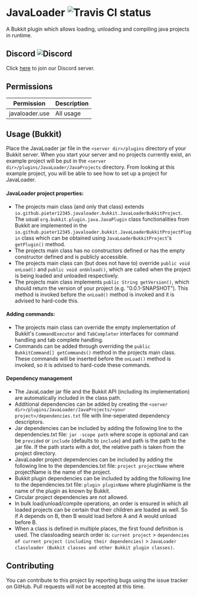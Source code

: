 # JavaLoader ![Travis CI status](https://travis-ci.org/Pieter12345/JavaLoader.svg?branch=master)
A Bukkit plugin which allows loading, unloading and compiling java projects in runtime.

## Discord ![Discord](https://img.shields.io/discord/709884147044188321)
Click [here](https://discord.gg/sGgXTfC) to join our Discord server.

## Permissions
| Permission     | Description |
|----------------|-------------|
| javaloader.use | All usage   |

## Usage (Bukkit)
Place the JavaLoader jar file in the `<server dir>/plugins` directory of your Bukkit server. When you start your server and no projects currently exist, an example project will be put in the `<server dir>/plugins/JavaLoader/JavaProjects` directory. From looking at this example project, you will be able to see how to set up a project for JavaLoader.
#### JavaLoader project properties:
 - The projects main class (and only that class) extends `io.github.pieter12345.javaloader.bukkit.JavaLoaderBukkitProject`. The usual `org.bukkit.plugin.java.JavaPlugin` class functionalities from Bukkit are implemented in the `io.github.pieter12345.javaloader.bukkit.JavaLoaderBukkitProjectPlugin` class which can be obtained using `JavaLoaderBukkitProject`'s `getPlugin()` method.
 - The projects main class has no constructors defined or has the empty constructor defined and is publicly accessible.
 - The projects main class can (but does not have to) override `public void onLoad()` and `public void onUnload()`, which are called when the project is being loaded and unloaded respectively.
 - The projects main class implements `public String getVersion()`, which should return the version of your project (e.g. "0.0.1-SNAPSHOT"). This method is invoked before the `onLoad()` method is invoked and it is advised to hard-code this.

#### Adding commands:
 - The projects main class can override the empty implementation of Bukkit's `CommandExecutor` and `TabCompleter` interfaces for command handling and tab complete handling.
 - Commands can be added through overriding the `public BukkitCommand[] getCommands()` method in the projects main class. These commands will be inserted before the `onLoad()` method is invoked, so it is advised to hard-code these commands.

#### Dependency management
 - The JavaLoader jar file and the Bukkit API (including its implementation) are automatically included in the class path.
 - Additional dependencies can be added by creating the `<server dir>/plugins/JavaLoader/JavaProjects/<your project>/dependencies.txt` file with line-seperated dependency descriptors.
 - Jar dependencies can be included by adding the following line to the dependencies.txt file:
`jar -scope path` where scope is optional and can be `provided` or `include` (defaults to `include`) and path is the path to the .jar file. If the path starts with a dot, the relative path is taken from the project directory.
 - JavaLoader project dependencies can be included by adding the following line to the dependencies.txt file:
`project projectName` where projectName is the name of the project.
 - Bukkit plugin dependencies can be included by adding the following line to the dependencies.txt file:
`plugin pluginName` where pluginName is the name of the plugin as known by Bukkit.
 - Circular project dependencies are not allowed.
 - In bulk load/unload/compile operations, an order is ensured in which all loaded projects can be certain that their children are loaded as well. So if A depends on B, then B would load before A and A would unload before B.
 - When a class is defined in multiple places, the first found definition is used. The classloading search order is: `current project` > `dependencies of current project (including their dependencies)` > `JavaLoader classloader (Bukkit classes and other Bukkit plugin classes)`.

## Contributing
You can contribute to this project by reporting bugs using the issue tracker on GitHub. Pull requests will not be accepted at this time.

